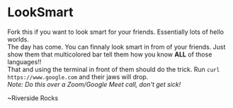 # LookSmart
Fork this if you want to look smart for your friends. Essentially lots of hello worlds.
<br>
The day has come. You can finnaly look smart in from of your friends. Just show them that multicolored bar tell them how you know **ALL** of those languages!!
<br>
That and using the terminal in front of them should do the trick. Run `curl https://www.google.com` and their jaws will drop.
<br>
*Note: Do this over a Zoom/Google Meet call, don't get sick!*

~Riverside Rocks
